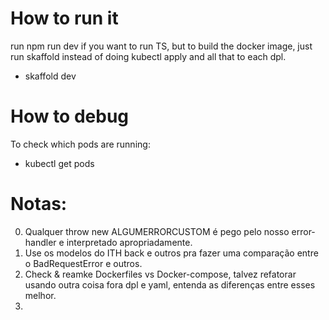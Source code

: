 # How to run it

run npm run dev if you want to run TS, but to build the docker image, just run skaffold instead of doing kubectl apply and all that to each dpl.

- skaffold dev

# How to debug

To check which pods are running:

- kubectl get pods

# Notas:

0. Qualquer throw new ALGUMERRORCUSTOM é pego pelo nosso error-handler e interpretado apropriadamente.
1. Use os modelos do ITH back e outros pra fazer uma comparação entre o BadRequestError e outros.
2. Check & reamke Dockerfiles vs Docker-compose, talvez refatorar usando outra coisa fora dpl e yaml, entenda as diferenças entre esses melhor.
3.
